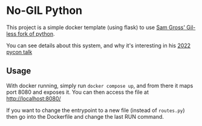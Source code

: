 # No-GIL Python

This project is a simple docker template (using flask) to use [Sam Gross' Gil-less fork of python](https://github.com/colesbury/nogil).

You can see details about this system, and why it's interesting in his [2022 pycon talk](https://www.youtube.com/watch?v=EZCtpnc0IJA&t=2082s)

## Usage

With docker running, simply run `docker compose up`, and from there it maps port 8080 and exposes it. You can then access the file at [http://localhost:8080/](http://localhost:8080/)

If you want to change the entrypoint to a new file (instead of `routes.py`) then go into the Dockerfile and change the last RUN command.

